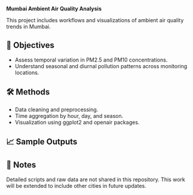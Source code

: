 **Mumbai Ambient Air Quality Analysis**

This project includes workflows and visualizations of ambient air quality trends in Mumbai.

## 🎯 Objectives

- Assess temporal variation in PM2.5 and PM10 concentrations.
- Understand seasonal and diurnal pollution patterns across monitoring locations.

## 🛠 Methods

- Data cleaning and preprocessing.
- Time aggregation by hour, day, and season.
- Visualization using ggplot2 and openair packages.

## 📈 Sample Outputs



## 📝 Notes

Detailed scripts and raw data are not shared in this repository.
This work will be extended to include other cities in future updates.
